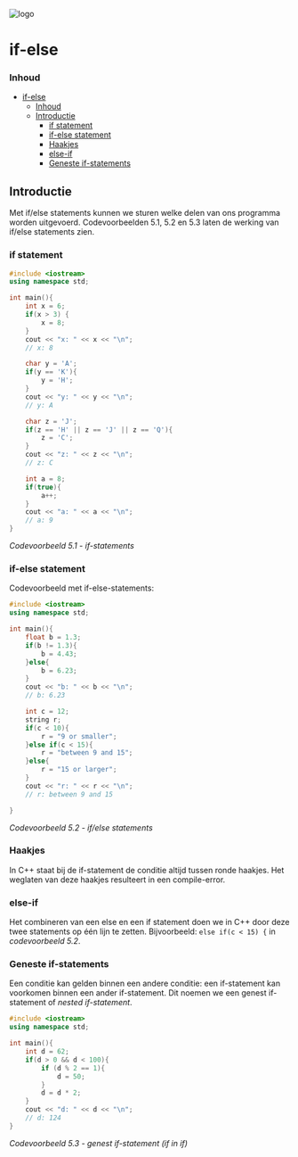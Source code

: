 ![logo](../c++/img/ISO_C++_Logo.svg) [](logo-id)

# if-else[](title-id)

### Inhoud[](toc-id)
- [if-else](#if-else)
    - [Inhoud](#inhoud)
  - [Introductie](#introductie)
    - [if statement](#if-statement)
    - [if-else statement](#if-else-statement)
    - [Haakjes](#haakjes)
    - [else-if](#else-if)
    - [Geneste if-statements](#geneste-if-statements)


## Introductie

Met if/else statements kunnen we sturen welke delen van ons programma worden uitgevoerd. 
Codevoorbeelden 5.1, 5.2 en 5.3 laten de werking van if/else statements
zien.

### if statement

```c++
#include <iostream> 
using namespace std;

int main(){
    int x = 6; 
    if(x > 3) {
        x = 8;
    }
    cout << "x: " << x << "\n";
    // x: 8

    char y = 'A'; 
    if(y == 'K'){
        y = 'H';
    }
    cout << "y: " << y << "\n";
    // y: A

    char z = 'J';
    if(z == 'H' || z == 'J' || z == 'Q'){
        z = 'C';
    }
    cout << "z: " << z << "\n";
    // z: C

    int a = 8;
    if(true){ 
        a++;
    }
    cout << "a: " << a << "\n";
    // a: 9
}
```
*Codevoorbeeld 5.1 - if-statements*

### if-else statement

Codevoorbeeld met if-else-statements:

```c++
#include <iostream> 
using namespace std;

int main(){ 
    float b = 1.3; 
    if(b != 1.3){ 
        b = 4.43;
    }else{
        b = 6.23;
    }
    cout << "b: " << b << "\n";
    // b: 6.23

    int c = 12; 
    string r; 
    if(c < 10){ 
        r = "9 or smaller";
    }else if(c < 15){ 
        r = "between 9 and 15";
    }else{
        r = "15 or larger";
    }
    cout << "r: " << r << "\n";
    // r: between 9 and 15

}
```
*Codevoorbeeld 5.2 - if/else statements*

### Haakjes

In C++ staat bij de if-statement de conditie altijd tussen ronde haakjes. Het weglaten van deze haakjes resulteert in een compile-error.

### else-if
Het combineren van een else en een if statement doen we in C++ door deze twee
statements op één lijn te zetten. Bijvoorbeeld:
`else if(c < 15) {` 
in *codevoorbeeld 5.2*.

### Geneste if-statements
Een conditie kan gelden binnen een andere conditie: een if-statement kan voorkomen binnen een ander if-statement. Dit noemen we een genest if-statement of *nested if-statement*.

```c++
#include <iostream>
using namespace std;

int main(){
    int d = 62;
    if(d > 0 && d < 100){
        if (d % 2 == 1){
            d = 50;
        }
        d = d * 2;
    }
    cout << "d: " << d << "\n";
    // d: 124
}
```
*Codevoorbeeld 5.3 - genest if-statement (if in if)*